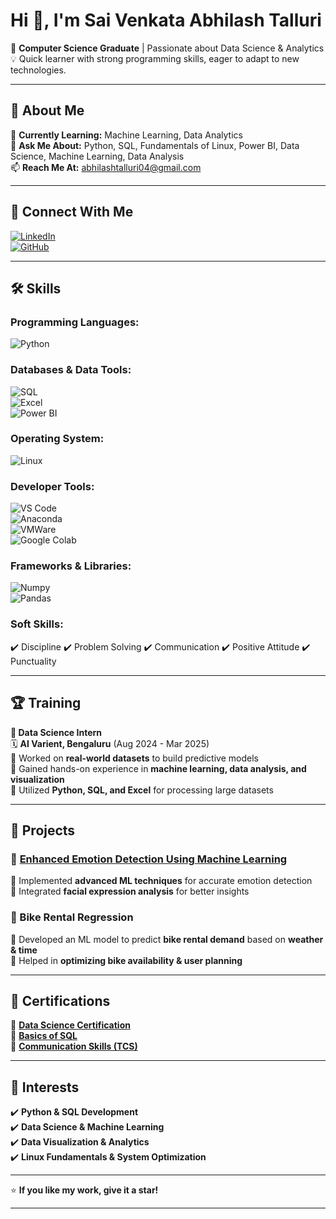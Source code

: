# Hi 👋, I'm Sai Venkata Abhilash Talluri  

🎯 **Computer Science Graduate** | Passionate about Data Science & Analytics  
💡 Quick learner with strong programming skills, eager to adapt to new technologies.  

---

## 🚀 About Me  
🌱 **Currently Learning:** Machine Learning, Data Analytics  
💬 **Ask Me About:** Python, SQL, Fundamentals of Linux, Power BI, Data Science, Machine Learning, Data Analysis  
📫 **Reach Me At:** [abhilashtalluri04@gmail.com](mailto:abhilashtalluri04@gmail.com)  

---

## 🔗 Connect With Me  
[![LinkedIn](https://img.shields.io/badge/LinkedIn-blue?logo=linkedin)](https://www.linkedin.com/in/sai-venkat-abhilash-talluri-5086b32a7/)  
[![GitHub](https://img.shields.io/badge/GitHub-black?logo=github)](https://github.com/Abhilash10011)  

---

## 🛠️ Skills  

### **Programming Languages:**  
![Python](https://img.shields.io/badge/Python-3776AB?logo=python&logoColor=white)  

### **Databases & Data Tools:**  
![SQL](https://img.shields.io/badge/SQL-CC2927?logo=microsoft-sql-server&logoColor=white)  
![Excel](https://img.shields.io/badge/Excel-217346?logo=microsoft-excel&logoColor=white)  
![Power BI](https://img.shields.io/badge/Power%20BI-F2C811?logo=power-bi&logoColor=black)  

### **Operating System:**  
![Linux](https://img.shields.io/badge/Linux-FCC624?logo=linux&logoColor=black)  

### **Developer Tools:**  
![VS Code](https://img.shields.io/badge/VS%20Code-007ACC?logo=visual-studio-code&logoColor=white)  
![Anaconda](https://img.shields.io/badge/Anaconda-44A833?logo=anaconda&logoColor=white)  
![VMWare](https://img.shields.io/badge/VMWare-607078?logo=vmware&logoColor=white)  
![Google Colab](https://img.shields.io/badge/Google%20Colab-F9AB00?logo=google-colab&logoColor=black)  

### **Frameworks & Libraries:**  
![Numpy](https://img.shields.io/badge/Numpy-013243?logo=numpy&logoColor=white)  
![Pandas](https://img.shields.io/badge/Pandas-150458?logo=pandas&logoColor=white)  

### **Soft Skills:**  
✔️ Discipline ✔️ Problem Solving ✔️ Communication ✔️ Positive Attitude ✔️ Punctuality  

---

## 🏆 Training  

**📌 Data Science Intern**  
🗓️ **AI Varient, Bengaluru** (Aug 2024 - Mar 2025)  
🔹 Worked on **real-world datasets** to build predictive models  
🔹 Gained hands-on experience in **machine learning, data analysis, and visualization**  
🔹 Utilized **Python, SQL, and Excel** for processing large datasets  

---

## 🚀 Projects  

### **📌 [Enhanced Emotion Detection Using Machine Learning](https://github.com/Abhilash10011/Batch183Major)**  
🔹 Implemented **advanced ML techniques** for accurate emotion detection  
🔹 Integrated **facial expression analysis** for better insights  

### **📌 Bike Rental Regression**  
🔹 Developed an ML model to predict **bike rental demand** based on **weather & time**  
🔹 Helped in **optimizing bike availability & user planning**  

---

## 📜 Certifications  
📌 **[Data Science Certification](https://drive.google.com/file/d/1tkzpo9HqCTNh_Pb1jixwyhNqYnHq41PA/view?usp=drivesdk)**  
📌 **[Basics of SQL](https://drive.google.com/file/d/1Mi3jq1ja97osWgqv8SDQgFbjh40wcvEY/view?usp=drivesdk)**  
📌 **[Communication Skills (TCS)](https://drive.google.com/file/d/18wCgIFJrPQslawnVB1bERmlfdcmSpqlN/view?usp=drivesdk)**  

---

## 🎯 Interests  
✔️ **Python & SQL Development**  
✔️ **Data Science & Machine Learning**  
✔️ **Data Visualization & Analytics**  
✔️ **Linux Fundamentals & System Optimization**  

---

⭐ **If you like my work, give it a star!**  

---
